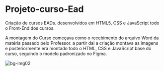 # Projeto-curso-Ead
Criação de cursos EADs. desenvolvidos em HTML5, CSS e JavaScript todo o Front-End dos cursos.


A montagem do Curso começava como o recebimento do arquivo Word da matéria passado pelo Professor. a partir dai a criação
montava as imagens e posteriormente era montado todo o HTML, CSS e JavaScript base do curso, seguindo o modelo padronizado
no Figma.



![bg-img02](https://user-images.githubusercontent.com/46785525/76587223-f596fc00-64c1-11ea-8766-215e57019c4a.png)
